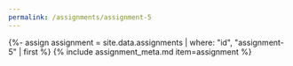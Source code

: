 ```yaml
---
permalink: /assignments/assignment-5
---
```


{%- assign assignment = site.data.assignments | where: "id", "assignment-5" | first %}
{% include assignment_meta.md item=assignment %}

